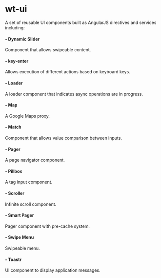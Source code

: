 wt-ui
=====

A set of reusable UI components built as AngularJS directives and services including:

#### - Dynamic Slider ####
Component that allows swipeable content.

#### - key-enter ####
Allows execution of different actions based on keyboard keys.

#### - Loader ####
A loader component that indicates async operations are in progress.

#### - Map ####
A Google Maps proxy.

#### - Match ####
Component that allows value comparison between inputs.

#### - Pager ####
A page navigator component.

#### - Pillbox ####
A tag input component.

#### - Scroller ####
Infinite scroll component.

#### - Smart Pager ####
Pager component with pre-cache system.

#### - Swipe Menu ####
Swipeable menu.

#### - Toastr  ####
UI component to display application messages.
